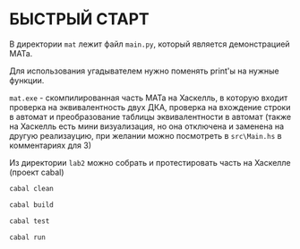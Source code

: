 # БЫСТРЫЙ СТАРТ

В директории `mat` лежит файл `main.py`, который является демонстрацией МАТа.

Для использования угадывателем нужно поменять print'ы на нужные функции.

`mat.exe` - скомпилированная часть МАТа на Хаскелль, в которую входит проверка 
на эквивалентность двух ДКА, проверка на вхождение строки в автомат и преобразование 
таблицы эквивалентности в автомат
(также на Хаскелль есть мини визуализация, но она отключена и заменена на другую
реализауцию, при желании можно посмотреть в `src\Main.hs` в комментариях для 3)

Из директории `lab2` можно собрать и протестировать часть на Хаскелле (проект cabal)

```bash
cabal clean
```
```bash
cabal build
```
```bash
cabal test
```
```bash
cabal run 
```

